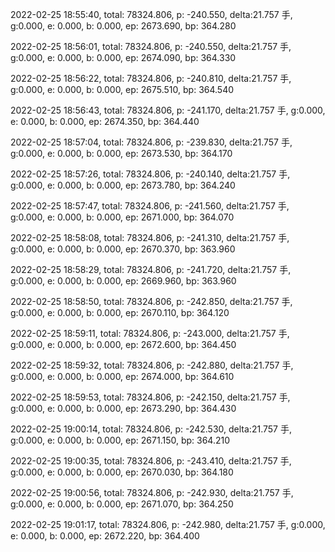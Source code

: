 2022-02-25 18:55:40, total: 78324.806, p: -240.550, delta:21.757 手, g:0.000, e: 0.000, b: 0.000, ep: 2673.690, bp: 364.280

2022-02-25 18:56:01, total: 78324.806, p: -240.550, delta:21.757 手, g:0.000, e: 0.000, b: 0.000, ep: 2674.090, bp: 364.330

2022-02-25 18:56:22, total: 78324.806, p: -240.810, delta:21.757 手, g:0.000, e: 0.000, b: 0.000, ep: 2675.510, bp: 364.540

2022-02-25 18:56:43, total: 78324.806, p: -241.170, delta:21.757 手, g:0.000, e: 0.000, b: 0.000, ep: 2674.350, bp: 364.440

2022-02-25 18:57:04, total: 78324.806, p: -239.830, delta:21.757 手, g:0.000, e: 0.000, b: 0.000, ep: 2673.530, bp: 364.170

2022-02-25 18:57:26, total: 78324.806, p: -240.140, delta:21.757 手, g:0.000, e: 0.000, b: 0.000, ep: 2673.780, bp: 364.240

2022-02-25 18:57:47, total: 78324.806, p: -241.560, delta:21.757 手, g:0.000, e: 0.000, b: 0.000, ep: 2671.000, bp: 364.070

2022-02-25 18:58:08, total: 78324.806, p: -241.310, delta:21.757 手, g:0.000, e: 0.000, b: 0.000, ep: 2670.370, bp: 363.960

2022-02-25 18:58:29, total: 78324.806, p: -241.720, delta:21.757 手, g:0.000, e: 0.000, b: 0.000, ep: 2669.960, bp: 363.960

2022-02-25 18:58:50, total: 78324.806, p: -242.850, delta:21.757 手, g:0.000, e: 0.000, b: 0.000, ep: 2670.110, bp: 364.120

2022-02-25 18:59:11, total: 78324.806, p: -243.000, delta:21.757 手, g:0.000, e: 0.000, b: 0.000, ep: 2672.600, bp: 364.450

2022-02-25 18:59:32, total: 78324.806, p: -242.880, delta:21.757 手, g:0.000, e: 0.000, b: 0.000, ep: 2674.000, bp: 364.610

2022-02-25 18:59:53, total: 78324.806, p: -242.150, delta:21.757 手, g:0.000, e: 0.000, b: 0.000, ep: 2673.290, bp: 364.430

2022-02-25 19:00:14, total: 78324.806, p: -242.530, delta:21.757 手, g:0.000, e: 0.000, b: 0.000, ep: 2671.150, bp: 364.210

2022-02-25 19:00:35, total: 78324.806, p: -243.410, delta:21.757 手, g:0.000, e: 0.000, b: 0.000, ep: 2670.030, bp: 364.180

2022-02-25 19:00:56, total: 78324.806, p: -242.930, delta:21.757 手, g:0.000, e: 0.000, b: 0.000, ep: 2671.070, bp: 364.250

2022-02-25 19:01:17, total: 78324.806, p: -242.980, delta:21.757 手, g:0.000, e: 0.000, b: 0.000, ep: 2672.220, bp: 364.400